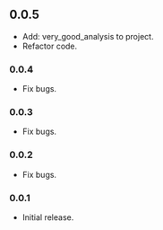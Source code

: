 ## 0.0.5

* Add: very_good_analysis to project.
* Refactor code.

### 0.0.4

* Fix bugs.

### 0.0.3

* Fix bugs.

### 0.0.2

* Fix bugs.

### 0.0.1

* Initial release.
